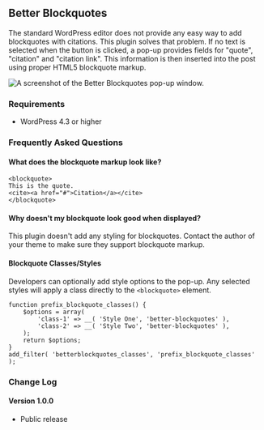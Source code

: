 ## Better Blockquotes

The standard WordPress editor does not provide any easy way to add blockquotes with citations. This plugin solves that problem. If no text is selected when the button is clicked, a pop-up provides fields for "quote", "citation" and "citation link". This information is then inserted into the post using proper HTML5 blockquote markup.

![A screenshot of the Better Blockquotes pop-up window.](https://github.com/devinsays/better-blockquotes/raw/master/screenshot-1.jpg)

### Requirements

* WordPress 4.3 or higher

### Frequently Asked Questions

#### What does the blockquote markup look like?

```
<blockquote>
This is the quote.
<cite><a href="#">Citation</a></cite>
</blockquote>
```

#### Why doesn't my blockquote look good when displayed?

This plugin doesn't add any styling for blockquotes. Contact the author of your theme to make sure they support blockquote markup.

#### Blockquote Classes/Styles

Developers can optionally add style options to the pop-up. Any selected styles will apply a class directly to the `<blockquote>` element.

```
function prefix_blockquote_classes() {
	$options = array(
		'class-1' => __( 'Style One', 'better-blockquotes' ),
		'class-2' => __( 'Style Two', 'better-blockquotes' ),
	);
	return $options;
}
add_filter( 'betterblockquotes_classes', 'prefix_blockquote_classes' );
```

### Change Log

#### Version 1.0.0

* Public release
